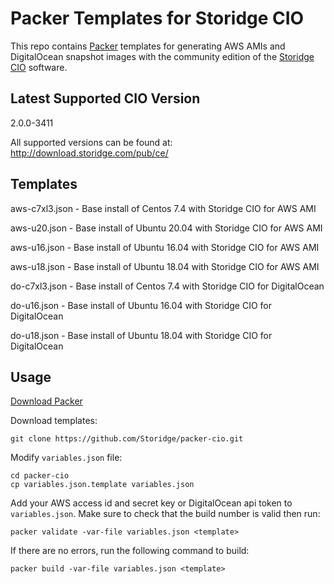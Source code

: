 # Packer Templates for Storidge CIO
This repo contains [Packer](https://www.packer.io/) templates for generating AWS AMIs and DigitalOcean snapshot images with the community edition of the [Storidge CIO](http://storidge.com/docs/) software.

## Latest Supported CIO Version

2.0.0-3411

All supported versions can be found at: http://download.storidge.com/pub/ce/

## Templates

aws-c7xl3.json 	- Base install of Centos 7.4 with Storidge CIO for AWS AMI

aws-u20.json 		- Base install of Ubuntu 20.04 with Storidge CIO for AWS AMI

aws-u16.json 		- Base install of Ubuntu 16.04 with Storidge CIO for AWS AMI

aws-u18.json 		- Base install of Ubuntu 18.04 with Storidge CIO for AWS AMI

do-c7xl3.json 	- Base install of Centos 7.4 with Storidge CIO for DigitalOcean

do-u16.json 		- Base install of Ubuntu 16.04 with Storidge CIO for DigitalOcean

do-u18.json 		- Base install of Ubuntu 18.04 with Storidge CIO for DigitalOcean

## Usage
[Download Packer](https://www.packer.io/downloads.html)

Download templates:
```
git clone https://github.com/Storidge/packer-cio.git
```
Modify `variables.json` file:
```
cd packer-cio
cp variables.json.template variables.json
```
Add your AWS access id and secret key or DigitalOcean api token to `variables.json`.
Make sure to check that the build number is valid then run:
```
packer validate -var-file variables.json <template>
```
If there are no errors, run the following command to build:
```
packer build -var-file variables.json <template>
```
